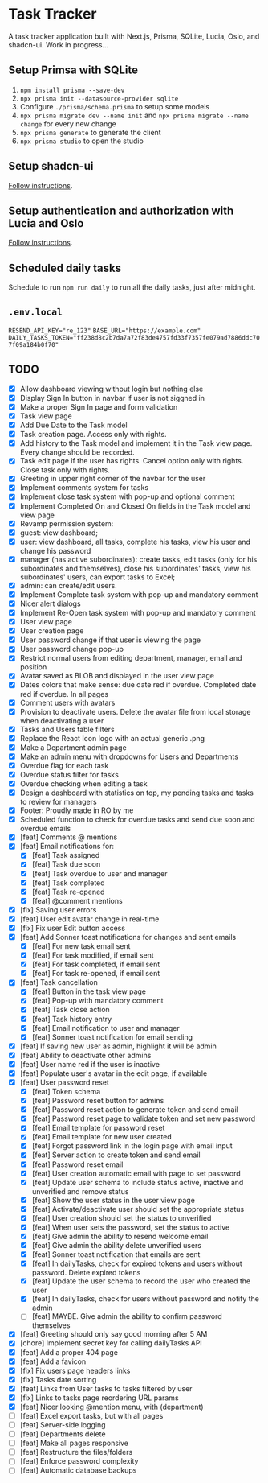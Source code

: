 # Task Tracker

A task tracker application built with Next.js, Prisma, SQLite, Lucia, Oslo, and shadcn-ui. Work in progress...

## Setup Primsa with SQLite

1. `npm install prisma --save-dev`
2. `npx prisma init --datasource-provider sqlite`
3. Configure `./prisma/schema.prisma` to setup some models
4. `npx prisma migrate dev --name init` and `npx prisma migrate --name change` for every new change
5. `npx prisma generate` to generate the client
6. `npx prisma studio` to open the studio

## Setup shadcn-ui

[Follow instructions](https://ui.shadcn.com/docs/installation/next).

## Setup authentication and authorization with Lucia and Oslo

[Follow instructions](https://www.robinwieruch.de/next-authentication/).

## Scheduled daily tasks

Schedule to run `npm run daily` to run all the daily tasks, just after midnight.

## `.env.local`

`RESEND_API_KEY="re_123"`
`BASE_URL="https://example.com"`
`DAILY_TASKS_TOKEN="ff238d8c2b7da7a72f83de4757fd33f7357fe079ad7886ddc707f09a184b0f70"`

## TODO

- [x] Allow dashboard viewing without login but nothing else
- [x] Display Sign In button in navbar if user is not siggned in
- [x] Make a proper Sign In page and form validation
- [x] Task view page
- [x] Add Due Date to the Task model
- [x] Task creation page. Access only with rights.
- [x] Add history to the Task model and implement it in the Task view page. Every change should be recorded.
- [x] Task edit page if the user has rights. Cancel option only with rights. Close task only with rights.
- [x] Greeting in upper right corner of the navbar for the user
- [x] Implement comments system for tasks
- [x] Implement close task system with pop-up and optional comment
- [x] Implement Completed On and Closed On fields in the Task model and view page
- [x] Revamp permission system:
- [x] guest: view dashboard;
- [x] user: view dashboard, all tasks, complete his tasks, view his user and change his password
- [x] manager (has active subordinates): create tasks, edit tasks (only for his subordinates and themselves), close his subordinates' tasks, view his subordinates' users, can export tasks to Excel;
- [x] admin: can create/edit users.
- [x] Implement Complete task system with pop-up and mandatory comment
- [x] Nicer alert dialogs
- [x] Implement Re-Open task system with pop-up and mandatory comment
- [x] User view page
- [x] User creation page
- [x] User password change if that user is viewing the page
- [x] User password change pop-up
- [x] Restrict normal users from editing department, manager, email and position
- [x] Avatar saved as BLOB and displayed in the user view page
- [x] Dates colors that make sense: due date red if overdue. Completed date red if overdue. In all pages
- [x] Comment users with avatars
- [x] Provision to deactivate users. Delete the avatar file from local storage when deactivating a user
- [x] Tasks and Users table filters
- [x] Replace the React Icon logo with an actual generic .png
- [x] Make a Department admin page
- [x] Make an admin menu with dropdowns for Users and Departments
- [x] Overdue flag for each task
- [x] Overdue status filter for tasks
- [x] Overdue checking when editing a task
- [x] Design a dashboard with statistics on top, my pending tasks and tasks to review for managers
- [x] Footer: Proudly made in RO by me
- [x] Scheduled function to check for overdue tasks and send due soon and overdue emails
- [x] [feat] Comments @ mentions
- [x] [feat] Email notifications for:
  - [x] [feat] Task assigned
  - [x] [feat] Task due soon
  - [x] [feat] Task overdue to user and manager
  - [x] [feat] Task completed
  - [x] [feat] Task re-opened
  - [x] [feat] @comment mentions
- [x] [fix] Saving user errors
- [x] [feat] User edit avatar change in real-time
- [x] [fix] Fix user Edit button access
- [x] [feat] Add Sonner toast notifications for changes and sent emails
  - [x] [feat] For new task email sent
  - [x] [feat] For task modified, if email sent
  - [x] [feat] For task completed, if email sent
  - [x] [feat] For task re-opened, if email sent
- [x] [feat] Task cancellation
  - [x] [feat] Button in the task view page
  - [x] [feat] Pop-up with mandatory comment
  - [x] [feat] Task close action
  - [x] [feat] Task history entry
  - [x] [feat] Email notification to user and manager
  - [x] [feat] Sonner toast notification for email sending
- [x] [feat] If saving new user as admin, highlight it will be admin
- [x] [feat] Ability to deactivate other admins
- [x] [feat] User name red if the user is inactive
- [x] [feat] Populate user's avatar in the edit page, if available
- [x] [feat] User password reset
  - [x] [feat] Token schema
  - [x] [feat] Password reset button for admins
  - [x] [feat] Password reset action to generate token and send email
  - [x] [feat] Password reset page to validate token and set new password
  - [x] [feat] Email template for password reset
  - [x] [feat] Email template for new user created
  - [x] [feat] Forgot password link in the login page with email input
  - [x] [feat] Server action to create token and send email
  - [x] [feat] Password reset email
  - [x] [feat] User creation automatic email with page to set password
  - [x] [feat] Update user schema to include status active, inactive and unverified and remove status
  - [x] [feat] Show the user status in the user view page
  - [x] [feat] Activate/deactivate user should set the appropriate status
  - [x] [feat] User creation should set the status to unverified
  - [x] [feat] When user sets the password, set the status to active
  - [x] [feat] Give admin the ability to resend welcome email
  - [x] [feat] Give admin the ability delete unverified users
  - [x] [feat] Sonner toast notification that emails are sent
  - [x] [feat] In dailyTasks, check for expired tokens and users without password. Delete expired tokens
  - [x] [feat] Update the user schema to record the user who created the user
  - [x] [feat] In dailyTasks, check for users without password and notify the admin
  - [ ] [feat] MAYBE. Give admin the ability to confirm password themselves
- [x] [feat] Greeting should only say good morning after 5 AM
- [x] [chore] Implement secret key for calling dailyTasks API
- [x] [feat] Add a proper 404 page
- [x] [feat] Add a favicon
- [x] [fix] Fix users page headers links
- [x] [fix] Tasks date sorting
- [x] [feat] Links from User tasks to tasks filtered by user
- [x] [fix] Links to tasks page reordering URL params
- [x] [feat] Nicer looking @mention menu, with (department)
- [ ] [feat] Excel export tasks, but with all pages
- [ ] [feat] Server-side logging
- [ ] [feat] Departments delete
- [ ] [feat] Make all pages responsive
- [ ] [feat] Restructure the files/folders
- [ ] [feat] Enforce password complexity
- [ ] [feat] Automatic database backups
